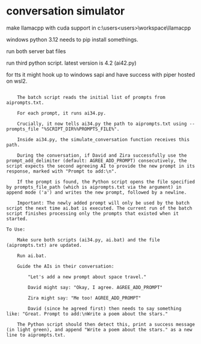 # conversation simulator 

make llamacpp with cuda support in c:\users\<users>\workspace\llamacpp

windows python 3.12
needs to pip install somethings. 

run both server bat files

run third python script. latest version is 4.2 (ai42.py)

for tts it might hook up to windows sapi and have success with piper hosted on wsl2.

```How it Works Now:

    The batch script reads the initial list of prompts from aiprompts.txt.

    For each prompt, it runs ai34.py.

    Crucially, it now tells ai34.py the path to aiprompts.txt using --prompts_file "%SCRIPT_DIR%%PROMPTS_FILE%".

    Inside ai34.py, the simulate_conversation function receives this path.

    During the conversation, if David and Zira successfully use the prompt_add_delimiter (default: AGREE_ADD_PROMPT) consecutively, the script expects the second agreeing AI to provide the new prompt in its response, marked with "Prompt to add:\n".

    If the prompt is found, the Python script opens the file specified by prompts_file_path (which is aiprompts.txt via the argument) in append mode ('a') and writes the new prompt, followed by a newline.

    Important: The newly added prompt will only be used by the batch script the next time ai.bat is executed. The current run of the batch script finishes processing only the prompts that existed when it started.

To Use:

    Make sure both scripts (ai34.py, ai.bat) and the file (aiprompts.txt) are updated.

    Run ai.bat.

    Guide the AIs in their conversation:

        "Let's add a new prompt about space travel."

        David might say: "Okay, I agree. AGREE_ADD_PROMPT"

        Zira might say: "Me too! AGREE_ADD_PROMPT"

        David (since he agreed first) then needs to say something like: "Great. Prompt to add:\nWrite a poem about the stars."

    The Python script should then detect this, print a success message (in light green), and append "Write a poem about the stars." as a new line to aiprompts.txt.
```
